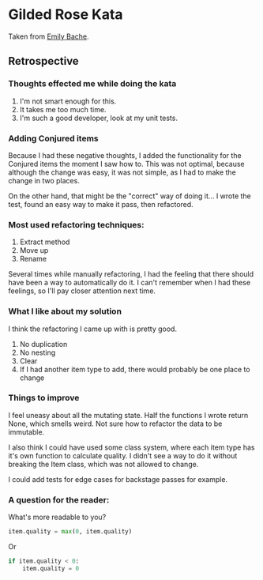 # Gilded Rose Kata
Taken from [Emily Bache](https://github.com/emilybache/GildedRose-Refactoring-Kata).

## Retrospective

### Thoughts effected me while doing the kata
1. I'm not smart enough for this.
2. It takes me too much time.
3. I'm such a good developer, look at my unit tests.


### Adding Conjured items
Because I had these negative thoughts, I added the functionality for the Conjured items
the moment I saw how to.
This was not optimal, because although the change was easy, it was not simple,
as I had to make the change in two places.

On the other hand, that might be the "correct" way of doing it...
I wrote the test, found an easy way to make it pass, then refactored.

### Most used refactoring techniques:
1. Extract method
2. Move up
3. Rename

Several times while manually refactoring, I had the feeling that there should have been
a way to automatically do it.
I can't remember when I had these feelings, so I'll pay closer attention next time.

### What I like about my solution 
I think the refactoring I came up with is pretty good.
1. No duplication
2. No nesting
3. Clear
4. If I had another item type to add, there would probably be one place to change

### Things to improve
I feel uneasy about all the mutating state.
Half the functions I wrote return None, which smells weird.
Not sure how to refactor the data to be immutable.

I also think I could have used some class system, where each item type
has it's own function to calculate quality. 
I didn't see a way to do it without breaking the Item class, which was not allowed to change.

I could add tests for edge cases for backstage passes for example.

### A question for the reader:
What's more readable to you?
```python
item.quality = max(0, item.quality)
```
Or
```python
if item.quality < 0:
    item.quality = 0
```

